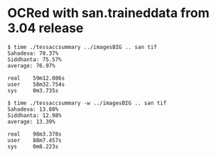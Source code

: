 OCRed with san.traineddata from 3.04 release
===

```
$ time ./tessaccsummary ../imagesBIG .. san tif
Sahadeva: 78.37%
Siddhanta: 75.57%
average: 76.97%

real    59m12.086s
user    58m32.754s
sys     0m3.735s

$ time ./tessaccsummary -w ../imagesBIG .. san tif
Sahadeva: 13.80%
Siddhanta: 12.98%
average: 13.39%

real    98m3.378s
user    88m7.457s
sys     0m8.223s
```

